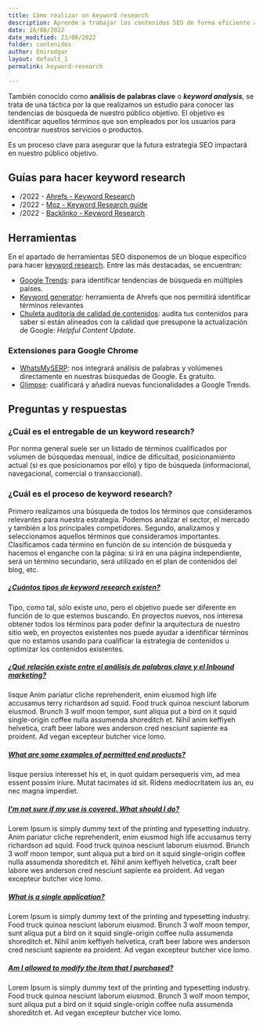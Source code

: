 ```yaml
---
title: Cómo realizar un keyword research
description: Aprende a trabajar los contenidos SEO de forma eficiente a través de los análisis de palabras clave
date: 16/08/2022
date_modified: 23/08/2022
folder: contenidos
author: Emirodgar
layout: default_1
permalink: keyword-research
  
---
```


También conocido como **análisis de palabras clave** o ***keyword analysis***, se trata de una táctica por la que realizamos un estudio para conocer las tendencias de búsqueda de nuestro público objetivo. El objetivo es identificar aquellos términos que son empleados por los usuarios para encontrar nuestros servicios o productos.

Es un proceso clave para asegurar que la futura estrategia SEO impactará en nuestro público objetivo.

<section  id="cs_recursos"></section>


## Guías para hacer keyword research

- /2022 - [Ahrefs - Keyword Research](https://ahrefs.com/blog/keyword-research/) 
- /2022 - [Moz - Keyword Research guide](https://moz.com/keyword-research-guide)
- /2022 - [Backlinko - Keyword Research](https://backlinko.com/keyword-research)




<section  id="cs_herramientas"></section>


## Herramientas


En el apartado de herramientas SEO disponemos de un bloque específico para hacer [keyword research](https://chuletaseo.com/herramientas-seo#keyword-research--contenidos). Entre las más destacadas, se encuentran:

- [Google Trends](https://trends.google.com/trends/?geo=US): para identificar tendencias de búsqueda en múltiples países.
- [Keyword generator](https://ahrefs.com/keyword-generator): herramienta de Ahrefs que nos permitirá identificar términos relevantes 
- [Chuleta auditoría de calidad de contenidos](https://docs.google.com/spreadsheets/d/12-F9Z4NzDADOFRQtOiN-CtjY2aaqj-R5CcrJNCuTha4/edit#gid=0): audita tus contenidos para saber si están alineados con la calidad que presupone la actualización de Google: *Helpful Content Update*.

### Extensiones para Google Chrome

- [WhatsMySERP](https://whatsmyserp.com/extension): nos integrará análisis de palabras y volúmenes directamente en nuestras búsquedas de Google. Es gratuito.
- [Glimpse](https://chrome.google.com/webstore/detail/google-trends-supercharge/ocmojhiloccgbpjnkeiooioedaklapap?hl=es): cualificará y añadirá nuevas funcionalidades a Google Trends.



<section  id="cs_pr"></section>


## Preguntas y respuestas


### 



### ¿Cuál es el entregable de un keyword research?

Por norma general suele ser un listado de términos cualificados por volumen de búsquedas mensual, índice de dificultad, posicionamiento actual (si es que posicionamos por ello) y tipo de búsqueda (informacional, navegacional, comercial o transaccional).

### ¿Cuál es el proceso de keyword research?

Primero realizamos una búsqueda de todos los términos que consideramos relevantes para nuestra estrategia. Podemos analizar el sector, el mercado y también a los principales competidores. Segundo, analizamos y seleccionamos aquellos términos que consideramos importantes. Clasificamos cada término en función de su intención de búsqueda y hacemos el enganche con la página: si irá en una página independiente, será un término secundario, será utilizado en el plan de contenidos del blog, etc.



<div class="row">
          <div class="col-lg-12">
            <div class="accordion accordion-alterate arrow-right" id="popularTopics">
              <div class="card">
                <div class="card-header" id="heading1">
                  <h5 class="mb-0"> <a href="#" class="collapsed" data-toggle="collapse" data-target="#collapse1" aria-expanded="false" aria-controls="collapse1">¿Cuántos tipos de keyword research existen?</a> </h5>
                </div>
                <div id="collapse1" class="collapse" aria-labelledby="heading1" data-parent="#popularTopics">
                  <div class="card-body">Tipo, como tal, sólo existe uno, pero el objetivo puede ser diferente en función de lo que estemos buscando. En proyectos nuevos, nos interesa obtener todos los términos para poder definir la arquitectura de nuestro sitio web, en proyectos existentes nos puede ayudar a identificar términos que no estamos usando para cualificar la estrategia de contenidos u optimizar los contenidos existentes. </div>
                </div>
              </div>
              <div class="card">
                <div class="card-header" id="heading2">
                  <h5 class="mb-0"> <a href="#" class="collapsed" data-toggle="collapse" data-target="#collapse2" aria-expanded="false" aria-controls="collapse2">¿Qué relación existe entre el análisis de palabras clave y el Inbound marketing?</a> </h5>
                </div>
                <div id="collapse2" class="collapse" aria-labelledby="heading2" data-parent="#popularTopics">
                  <div class="card-body"> Iisque Anim pariatur cliche reprehenderit, enim eiusmod high life accusamus terry richardson ad squid. Food truck quinoa nesciunt laborum eiusmod. Brunch 3 wolf moon tempor, sunt aliqua put a bird on it squid single-origin coffee nulla assumenda shoreditch et. Nihil anim keffiyeh helvetica, craft beer labore wes anderson cred nesciunt sapiente ea proident. Ad vegan excepteur butcher vice lomo. </div>
                </div>
              </div>
              <div class="card">
                <div class="card-header" id="heading3">
                  <h5 class="mb-0"> <a href="#" class="collapsed" data-toggle="collapse" data-target="#collapse3" aria-expanded="false" aria-controls="collapse3">What are some examples of permitted end products?</a> </h5>
                </div>
                <div id="collapse3" class="collapse" aria-labelledby="heading3" data-parent="#popularTopics">
                  <div class="card-body"> Iisque persius interesset his et, in quot quidam persequeris vim, ad mea essent possim iriure. Mutat tacimates id sit. Ridens mediocritatem ius an, eu nec magna imperdiet. </div>
                </div>
              </div>
              <div class="card">
                <div class="card-header" id="heading4">
                  <h5 class="mb-0"> <a href="#" class="collapsed" data-toggle="collapse" data-target="#collapse4" aria-expanded="false" aria-controls="collapse4">I'm not sure if my use is covered. What should I do?</a> </h5>
                </div>
                <div id="collapse4" class="collapse" aria-labelledby="heading4" data-parent="#popularTopics">
                  <div class="card-body"> Lorem Ipsum is simply dummy text of the printing and typesetting industry. Anim pariatur cliche reprehenderit, enim eiusmod high life accusamus terry richardson ad squid. Food truck quinoa nesciunt laborum eiusmod. Brunch 3 wolf moon tempor, sunt aliqua put a bird on it squid single-origin coffee nulla assumenda shoreditch et. Nihil anim keffiyeh helvetica, craft beer labore wes anderson cred nesciunt sapiente ea proident. Ad vegan excepteur butcher vice lomo. </div>
                </div>
              </div>
              <div class="card">
                <div class="card-header" id="heading5">
                  <h5 class="mb-0"> <a href="#" class="collapsed" data-toggle="collapse" data-target="#collapse5" aria-expanded="false" aria-controls="collapse5">What is a single application?</a> </h5>
                </div>
                <div id="collapse5" class="collapse" aria-labelledby="heading5" data-parent="#popularTopics">
                  <div class="card-body"> Lorem Ipsum is simply dummy text of the printing and typesetting industry. Food truck quinoa nesciunt laborum eiusmod. Brunch 3 wolf moon tempor, sunt aliqua put a bird on it squid single-origin coffee nulla assumenda shoreditch et. Nihil anim keffiyeh helvetica, craft beer labore wes anderson cred nesciunt sapiente ea proident. Ad vegan excepteur butcher vice lomo. </div>
                </div>
              </div>
              <div class="card">
                <div class="card-header" id="heading6">
                  <h5 class="mb-0"> <a href="#" class="collapsed" data-toggle="collapse" data-target="#collapse6" aria-expanded="false" aria-controls="collapse6">Am I allowed to modify the item that I purchased?</a> </h5>
                </div>
                <div id="collapse6" class="collapse" aria-labelledby="heading6" data-parent="#popularTopics">
                  <div class="card-body"> Lorem Ipsum is simply dummy text of the printing and typesetting industry. Food truck quinoa nesciunt laborum eiusmod. Brunch 3 wolf moon tempor, sunt aliqua put a bird on it squid single-origin coffee nulla assumenda shoreditch et. Ad vegan excepteur butcher vice lomo. </div>
                </div>
              </div>
            </div>
          </div>
        </div>


<!--stackedit_data:
eyJoaXN0b3J5IjpbLTQ1NDA0NDQ5LDEyODg2NTE1NjUsLTc2MD
Y3MjA5NiwtMTUwNzU4MTU0OSwtMjU1OTkwMjc3LDEyNjI3Njc4
MDAsMTc2MTQ2ODMzNiw3ODQyNjc0NDIsLTQxOTU2NjcyNCwtMT
M2MTU1MjYwNCwtMTA1OTExMDA2Myw5MTU5ODc3MjMsLTg3Njgx
NDUzOSwtODk4MzcyOTM0LDE1ODYyMDYyMzUsLTExMTU2MDExMj
YsLTUyMzYyMTg1NSwtMTAxNjUyMzM4OV19
-->
